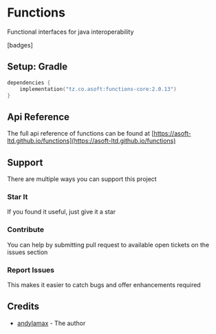 # Functions

Functional interfaces for java interoperability

[badges]

## Setup: Gradle

```kotlin
dependencies {
    implementation("tz.co.asoft:functions-core:2.0.13")
}
```

## Api Reference
The full api reference of functions can be found at [https://asoft-ltd.github.io/functions](https://asoft-ltd.github.io/functions)

## Support

There are multiple ways you can support this project

### Star It

If you found it useful, just give it a star

### Contribute

You can help by submitting pull request to available open tickets on the issues section

### Report Issues

This makes it easier to catch bugs and offer enhancements required

## Credits

- [andylamax](https://github.com/andylamax) - The author